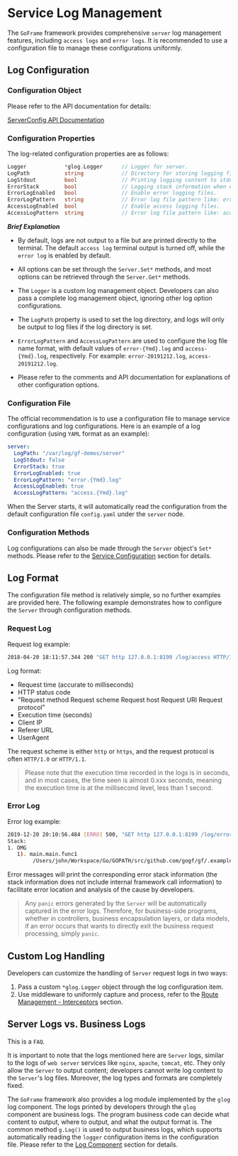 # Service Log Management

The `GoFrame` framework provides comprehensive `server` log management features, including `access logs` and `error logs`. It is recommended to use a configuration file to manage these configurations uniformly.

## Log Configuration

### Configuration Object

Please refer to the API documentation for details:

[ServerConfig API Documentation](https://pkg.go.dev/github.com/gogf/gf/v2/net/ghttp#ServerConfig)

### Configuration Properties

The log-related configuration properties are as follows:

```go
Logger            *glog.Logger      // Logger for server.
LogPath           string            // Directory for storing logging files.
LogStdout         bool              // Printing logging content to stdout.
ErrorStack        bool              // Logging stack information when error.
ErrorLogEnabled   bool              // Enable error logging files.
ErrorLogPattern   string            // Error log file pattern like: error-{Ymd}.log
AccessLogEnabled  bool              // Enable access logging files.
AccessLogPattern  string            // Error log file pattern like: access-{Ymd}.log
```

***Brief Explanation***

- By default, logs are not output to a file but are printed directly to the terminal. The default `access log` terminal output is turned off, while the `error log` is enabled by default.

- All options can be set through the `Server.Set*` methods, and most options can be retrieved through the `Server.Get*` methods.

- The `Logger` is a custom log management object. Developers can also pass a complete log management object, ignoring other log option configurations.

- The `LogPath` property is used to set the log directory, and logs will only be output to log files if the log directory is set.

- `ErrorLogPattern` and `AccessLogPattern` are used to configure the log file name format, with default values of `error-{Ymd}.log` and `access-{Ymd}.log`, respectively. For example: `error-20191212.log`, `access-20191212.log`.

- Please refer to the comments and API documentation for explanations of other configuration options.

### Configuration File

The official recommendation is to use a configuration file to manage service configurations and log configurations. Here is an example of a log configuration (using `YAML` format as an example):

```yaml
server:
  LogPath: "/var/log/gf-demos/server"
  LogStdout: false
  ErrorStack: true
  ErrorLogEnabled: true
  ErrorLogPattern: "error.{Ymd}.log"
  AccessLogEnabled: true
  AccessLogPattern: "access.{Ymd}.log"
```

When the Server starts, it will automatically read the configuration from the default configuration file `config.yaml` under the `server` node.

### Configuration Methods

Log configurations can also be made through the `Server` object's `Set*` methods. Please refer to the [Service Configuration](/docs/web-development/server-config) section for details.

## Log Format

The configuration file method is relatively simple, so no further examples are provided here. The following example demonstrates how to configure the `Server` through configuration methods.

### Request Log

Request log example:

```bash
2018-04-20 18:11:57.344 200 "GET http 127.0.0.1:8199 /log/access HTTP/1.1" 0.120, 127.0.0.1, "", "Mozilla/5.0 (X11; Linux x86_64) AppleWebKit/537.36 (KHTML, like Gecko) Ubuntu Chromium/53.0.2785.143 Chrome/53.0.2785.143 Safari/537.36"
```

Log format:

- Request time (accurate to milliseconds)
- HTTP status code
- "Request method Request scheme Request host Request URI Request protocol"
- Execution time (seconds)
- Client IP
- Referer URL
- UserAgent

The request scheme is either `http` or `https`, and the request protocol is often `HTTP/1.0` or `HTTP/1.1`.

> Please note that the execution time recorded in the logs is in seconds, and in most cases, the time seen is almost 0.xxx seconds, meaning the execution time is at the millisecond level, less than 1 second.

### Error Log

Error log example:

```bash
2019-12-20 20:10:56.484 [ERRO] 500, "GET http 127.0.0.1:8199 /log/error HTTP/1.1" 0.210, 127.0.0.1, "", "Mozilla/5.0 (Macintosh; Intel Mac OS X 10_13_5) AppleWebKit/537.36 (KHTML, like Gecko) Chrome/78.0.3904.108 Safari/537.36"
Stack:
1. OMG
   1). main.main.func1
        /Users/john/Workspace/Go/GOPATH/src/github.com/gogf/gf/.example/net/ghttp/server/log/log_error.go:10
```

Error messages will print the corresponding error stack information (the stack information does not include internal framework call information) to facilitate error location and analysis of the cause by developers.

> Any `panic` errors generated by the `Server` will be automatically captured in the error logs. Therefore, for business-side programs, whether in controllers, business encapsulation layers, or data models, if an error occurs that wants to directly exit the business request processing, simply `panic`.

## Custom Log Handling

Developers can customize the handling of `Server` request logs in two ways:

1. Pass a custom `*glog.Logger` object through the log configuration item.
2. Use middleware to uniformly capture and process, refer to the [Route Management - Interceptors](/docs/web-development/router/interceptor/) section.

## Server Logs vs. Business Logs

This is a `FAQ`.

It is important to note that the logs mentioned here are `Server` logs, similar to the logs of `web server` services like `nginx`, `apache`, `tomcat`, etc. They only allow the `Server` to output content; developers cannot write log content to the `Server`'s log files. Moreover, the log types and formats are completely fixed.

The `GoFrame` framework also provides a log module implemented by the `glog` log component. The logs printed by developers through the `glog` component are business logs. The program business code can decide what content to output, where to output, and what the output format is. The common method `g.Log()` is used to output business logs, which supports automatically reading the `logger` configuration items in the configuration file. Please refer to the [Log Component](/docs/core-component/log/) section for details.
